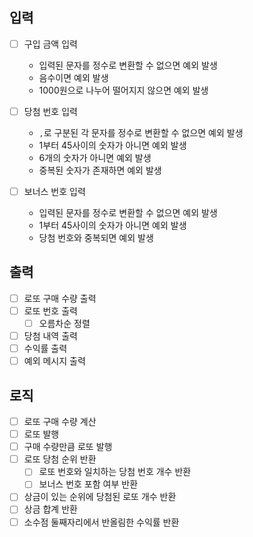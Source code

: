 ## 입력
- [ ] 구입 금액 입력
  - 입력된 문자를 정수로 변환할 수 없으면 예외 발생
  - 음수이면 예외 발생
  - 1000원으로 나누어 떨어지지 않으면 예외 발생

- [ ] 당첨 번호 입력
  - `,`로 구분된 각 문자를 정수로 변환할 수 없으면 예외 발생
  - 1부터 45사이의 숫자가 아니면 예외 발생
  - 6개의 숫자가 아니면 예외 발생
  - 중복된 숫자가 존재하면 예외 발생

- [ ] 보너스 번호 입력
  - 입력된 문자를 정수로 변환할 수 없으면 예외 발생
  - 1부터 45사이의 숫자가 아니면 예외 발생
  - 당첨 번호와 중복되면 예외 발생

## 출력
- [ ] 로또 구매 수량 출력
- [ ] 로또 번호 출력
  - [ ] 오름차순 정렬
- [ ] 당첨 내역 출력
- [ ] 수익률 출력
- [ ] 예외 메시지 출력

## 로직
- [ ] 로또 구매 수량 계산
- [ ] 로또 발행
- [ ] 구매 수량만큼 로또 발행
- [ ] 로또 당첨 순위 반환
  - [ ] 로또 번호와 일치하는 당첨 번호 개수 반환
  - [ ] 보너스 번호 포함 여부 반환
- [ ] 상금이 있는 순위에 당첨된 로또 개수 반환
- [ ] 상금 합계 반환
- [ ] 소수점 둘째자리에서 반올림한 수익률 반환
